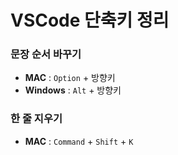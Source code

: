 # VSCode 단축키 정리

### 문장 순서 바꾸기
* **MAC** : `Option` + 방향키
* **Windows** : `Alt` + 방향키 

### 한 줄 지우기
* **MAC** : `Command` + `Shift` + `K`
